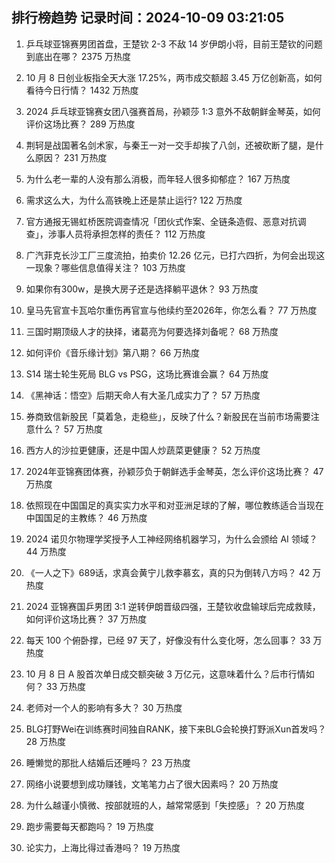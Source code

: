 
## 排行榜趋势 记录时间：2024-10-09 03:21:05
  
  1. 乒乓球亚锦赛男团首盘，王楚钦 2-3 不敌 14 岁伊朗小将，目前王楚钦的问题到底出在哪？ 2375 万热度
    
  2. 10 月 8 日创业板指全天大涨 17.25%，两市成交额超 3.45 万亿创新高，如何看待今日行情？ 1432 万热度
    
  3. 2024 乒乓球亚锦赛女团八强赛首局，孙颖莎 1:3 意外不敌朝鲜金琴英，如何评价这场比赛？ 289 万热度
    
  4. 荆轲是战国著名剑术家，与秦王一对一交手却挨了八剑，还被砍断了腿，是什么原因？ 231 万热度
    
  5. 为什么老一辈的人没有那么消极，而年轻人很多抑郁症？ 167 万热度
    
  6. 需求这么大，为什么高铁晚上还是禁止运行? 122 万热度
    
  7. 官方通报无锡虹桥医院调查情况「团伙式作案、全链条造假、恶意对抗调查」，涉事人员将承担怎样的责任？ 112 万热度
    
  8. 广汽菲克长沙工厂三度流拍，拍卖价 12.26 亿元，已打六四折，为何会出现这一现象？哪些信息值得关注？ 103 万热度
    
  9. 如果你有300w，是换大房子还是选择躺平退休？ 93 万热度
    
  10. 皇马先官宣卡瓦哈尔重伤再官宣与他续约至2026年，你怎么看？ 77 万热度
    
  11. 三国时期顶级人才的抉择，诸葛亮为何要选择刘备呢？ 68 万热度
    
  12. 如何评价《音乐缘计划》第八期？ 66 万热度
    
  13. S14 瑞士轮生死局 BLG vs PSG，这场比赛谁会赢？ 64 万热度
    
  14. 《黑神话：悟空》后期天命人有大圣几成实力了？ 57 万热度
    
  15. 券商致信新股民「莫着急，走稳些」，反映了什么？新股民在当前市场需要注意什么？ 57 万热度
    
  16. 西方人的沙拉更健康，还是中国人炒蔬菜更健康？ 52 万热度
    
  17. 2024年亚锦赛团体赛，孙颖莎负于朝鲜选手金琴英，怎么评价这场比赛？ 47 万热度
    
  18. 依照现在中国国足的真实实力水平和对亚洲足球的了解，哪位教练适合当现在中国国足的主教练？ 46 万热度
    
  19. 2024 诺贝尔物理学奖授予人工神经网络机器学习，为什么会颁给 AI 领域？ 44 万热度
    
  20. 《一人之下》689话，求真会黄宁儿救李慕玄，真的只为倒转八方吗？ 42 万热度
    
  21. 2024 亚锦赛国乒男团 3:1 逆转伊朗晋级四强，王楚钦收盘输球后完成救赎，如何评价这场比赛？ 37 万热度
    
  22. 每天 100 个俯卧撑，已经 97 天了，好像没有什么变化呀，怎么回事？ 33 万热度
    
  23. 10 月 8 日 A 股首次单日成交额突破 3 万亿元，这意味着什么？后市行情如何？ 33 万热度
    
  24. 老师对一个人的影响有多大？ 30 万热度
    
  25. BLG打野Wei在训练赛时间独自RANK，接下来BLG会轮换打野派Xun首发吗？ 28 万热度
    
  26. 睡懒觉的那批人结婚后还睡吗？ 23 万热度
    
  27. 网络小说要想到成功赚钱，文笔笔力占了很大因素吗？ 20 万热度
    
  28. 为什么越谨小慎微、按部就班的人，越常常感到「失控感」？ 20 万热度
    
  29. 跑步需要每天都跑吗？ 19 万热度
    
  30. 论实力，上海比得过香港吗？ 19 万热度
    